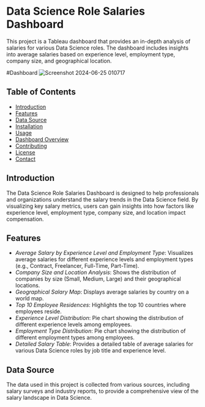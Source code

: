 # Data Science Role Salaries Dashboard

This project is a Tableau dashboard that provides an in-depth analysis of salaries for various Data Science roles. The dashboard includes insights into average salaries based on experience level, employment type, company size, and geographical location.

#Dashboard
![Screenshot 2024-06-25 010717](https://github.com/nikeshashokan/dataanalysisprojects/assets/173726478/b6a797cc-b7b3-4bf9-875f-ceac94c2b3f6)

## Table of Contents

- [Introduction](#introduction)
- [Features](#features)
- [Data Source](#data-source)
- [Installation](#installation)
- [Usage](#usage)
- [Dashboard Overview](#dashboard-overview)
- [Contributing](#contributing)
- [License](#license)
- [Contact](#contact)

## Introduction

The Data Science Role Salaries Dashboard is designed to help professionals and organizations understand the salary trends in the Data Science field. By visualizing key salary metrics, users can gain insights into how factors like experience level, employment type, company size, and location impact compensation.

## Features

- *Average Salary by Experience Level and Employment Type*: Visualizes average salaries for different experience levels and employment types (e.g., Contract, Freelancer, Full-Time, Part-Time).
- *Company Size and Location Analysis*: Shows the distribution of companies by size (Small, Medium, Large) and their geographical locations.
- *Geographical Salary Map*: Displays average salaries by country on a world map.
- *Top 10 Employee Residences*: Highlights the top 10 countries where employees reside.
- *Experience Level Distribution*: Pie chart showing the distribution of different experience levels among employees.
- *Employment Type Distribution*: Pie chart showing the distribution of different employment types among employees.
- *Detailed Salary Table*: Provides a detailed table of average salaries for various Data Science roles by job title and experience level.

## Data Source

The data used in this project is collected from various sources, including salary surveys and industry reports, to provide a comprehensive view of the salary landscape in Data Science.
